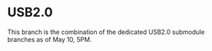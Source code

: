 # USB2.0

This branch is the combination of the dedicated USB2.0 submodule branches as of May 10, 5PM.